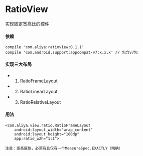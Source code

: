 # RatioView
实现固定宽高比的控件

#### 依赖

```
compile 'com.aliya:ratioview:0.1.1'
compile 'com.android.support:appcompat-v7:x.x.x' // 包含v7包
```

#### 实现三大布局

* 1. RatioFrameLayout
* 2. RatioLinearLayout
* 3. RatioRelativeLayout

#### 用法

```
<com.aliya.view.ratio.RatioFrameLayout
    android:layout_width="wrap_content"
    android:layout_height="100dp"
    app:ratio_w2h="1:1">
```

`注意：宽高属性，必须有且仅有一个MeasureSpec.EXACTLY（精确） `